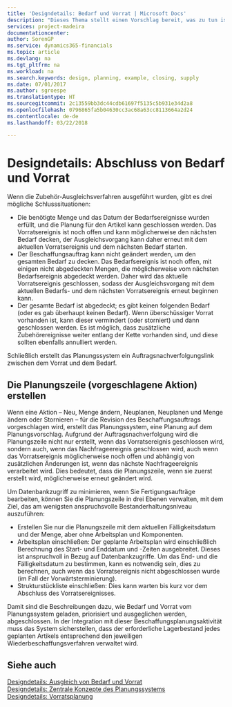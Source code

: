 ```yaml
---
title: 'Designdetails: Bedarf und Vorrat | Microsoft Docs'
description: "Dieses Thema stellt einen Vorschlag bereit, was zu tun ist, nachdem Sie das Zubehör-Ausgleichsverfahren ausgeführt haben."
services: project-madeira
documentationcenter: 
author: SorenGP
ms.service: dynamics365-financials
ms.topic: article
ms.devlang: na
ms.tgt_pltfrm: na
ms.workload: na
ms.search.keywords: design, planning, example, closing, supply
ms.date: 07/01/2017
ms.author: sgroespe
ms.translationtype: HT
ms.sourcegitcommit: 2c13559bb3dc44cdb61697f5135c5b931e34d2a8
ms.openlocfilehash: 0796865fa5b04630cc3ac68a63cc8113664a2d24
ms.contentlocale: de-de
ms.lasthandoff: 03/22/2018

---
```

# <a name="design-details-closing-demand-and-supply"></a>Designdetails: Abschluss von Bedarf und Vorrat
Wenn die Zubehör-Ausgleichsverfahren ausgeführt wurden, gibt es drei mögliche Schlusssituationen:  
  
* Die benötigte Menge und das Datum der Bedarfsereignisse wurden erfüllt, und die Planung für den Artikel kann geschlossen werden. Das Vorratsereignis ist noch offen und kann möglicherweise den nächsten Bedarf decken, der Ausgleichsvorgang kann daher erneut mit dem aktuellen Vorratsereignis und dem nächsten Bedarf starten.  
* Der Beschaffungsauftrag kann nicht geändert werden, um den gesamten Bedarf zu decken. Das Bedarfsereignis ist noch offen, mit einigen nicht abgedeckten Mengen, die möglicherweise vom nächsten Bedarfsereignis abgedeckt werden. Daher wird das aktuelle Vorratsereignis geschlossen, sodass der Ausgleichsvorgang mit dem aktuellen Bedarfs- und dem nächsten Vorratsereignis erneut beginnen kann.  
* Der gesamte Bedarf ist abgedeckt; es gibt keinen folgenden Bedarf (oder es gab überhaupt keinen Bedarf). Wenn überschüssiger Vorrat vorhanden ist, kann dieser vermindert (oder storniert) und dann geschlossen werden. Es ist möglich, dass zusätzliche Zubehörereignisse weiter entlang der Kette vorhanden sind, und diese sollten ebenfalls annulliert werden.  
  
Schließlich erstellt das Planungssystem ein Auftragsnachverfolgungslink zwischen dem Vorrat und dem Bedarf.  
  
## <a name="creating-the-planning-line-suggested-action"></a>Die Planungszeile (vorgeschlagene Aktion) erstellen  
Wenn eine Aktion – Neu, Menge ändern, Neuplanen, Neuplanen und Menge ändern oder Stornieren – für die Revision des Beschaffungsauftrags vorgeschlagen wird, erstellt das Planungssystem, eine Planung auf dem Planungsvorschlag. Aufgrund der Auftragsnachverfolgung wird die Planungszeile nicht nur erstellt, wenn das Vorratsereignis geschlossen wird, sondern auch, wenn das Nachfrageereignis geschlossen wird, auch wenn das Vorratsereignis möglicherweise noch offen und abhängig von zusätzlichen Änderungen ist, wenn das nächste Nachfrageereignis verarbeitet wird. Dies bedeutet, dass die Planungszeile, wenn sie zuerst erstellt wird, möglicherweise erneut geändert wird.  
  
Um Datenbankzugriff zu minimieren, wenn Sie Fertigungsaufträge bearbeiten, können Sie die Planungszeile in drei Ebenen verwalten, mit dem Ziel, das am wenigsten anspruchsvolle Bestanderhaltungsniveau auszuführen:  
  
* Erstellen Sie nur die Planungszeile mit dem aktuellen Fälligkeitsdatum und der Menge, aber ohne Arbeitsplan und Komponenten.  
* Arbeitsplan einschließen: Der geplante Arbeitsplan wird einschließlich Berechnung des Start- und Enddatum und -Zeiten ausgebreitet. Dieses ist anspruchvoll in Bezug auf Datenbankzugriffe. Um das End- und die Fälligkeitsdatum zu bestimmen, kann es notwendig sein, dies zu berechnen, auch wenn das Vorratsereignis nicht abgeschlossen wurde (im Fall der Vorwärtsterminierung).  
* Strukturstückliste einschließen: Dies kann warten bis kurz vor dem Abschluss des Vorratsereignisses.  
  
Damit sind die Beschreibungen dazu, wie Bedarf und Vorrat vom Planungssystem geladen, priorisiert und ausgeglichen werden, abgeschlossen. In der Integration mit dieser Beschaffungsplanungsaktivität muss das System sicherstellen, dass der erforderliche Lagerbestand jedes geplanten Artikels entsprechend den jeweiligen Wiederbeschaffungsverfahren verwaltet wird.  
  
## <a name="see-also"></a>Siehe auch  
[Designdetails: Ausgleich von Bedarf und Vorrat](design-details-balancing-demand-and-supply.md)   
[Designdetails: Zentrale Konzepte des Planungssystems](design-details-central-concepts-of-the-planning-system.md)   
[Designdetails: Vorratsplanung](design-details-supply-planning.md)
